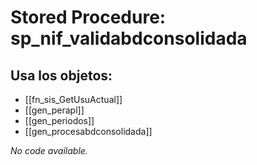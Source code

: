 # Stored Procedure: sp_nif_validabdconsolidada

## Usa los objetos:
- [[fn_sis_GetUsuActual]]
- [[gen_perapl]]
- [[gen_periodos]]
- [[gen_procesabdconsolidada]]

*No code available.*
